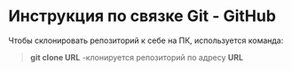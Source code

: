 # Инструкция по связке Git - GitHub
Чтобы склонировать репозиторий к себе на ПК, используется команда:
> **git clone URL** -клонируется репозиторий по адресу **URL**